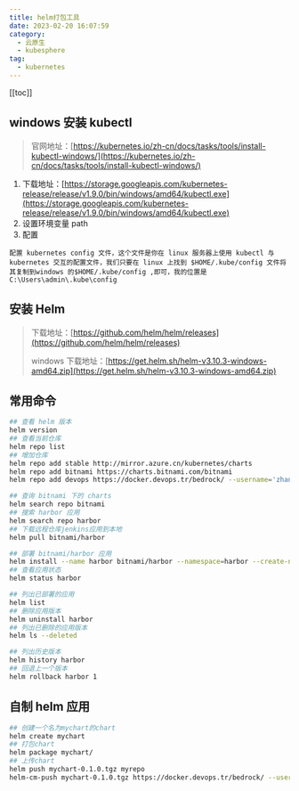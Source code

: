 ```yaml
---
title: helm打包工具
date: 2023-02-20 16:07:59
category: 
  - 云原生
  - kubesphere
tag: 
  - kubernetes
---
```


<!-- more -->

[[toc]]

## windows 安装 kubectl

> 官网地址：[https://kubernetes.io/zh-cn/docs/tasks/tools/install-kubectl-windows/](https://kubernetes.io/zh-cn/docs/tasks/tools/install-kubectl-windows/)

1. 下载地址：[https://storage.googleapis.com/kubernetes-release/release/v1.9.0/bin/windows/amd64/kubectl.exe](https://storage.googleapis.com/kubernetes-release/release/v1.9.0/bin/windows/amd64/kubectl.exe)
2. 设置环境变量 path
3. 配置

```text
配置 kubernetes config 文件，这个文件是你在 linux 服务器上使用 kubectl 与 kubernetes 交互的配置文件，我们只要在 linux 上找到 $HOME/.kube/config 文件将其复制到windows 的$HOME/.kube/config ,即可，我的位置是 C:\Users\admin\.kube\config
```

## 安装 Helm

> 下载地址：[https://github.com/helm/helm/releases](https://github.com/helm/helm/releases)
>
> windows 下载地址：[https://get.helm.sh/helm-v3.10.3-windows-amd64.zip](https://get.helm.sh/helm-v3.10.3-windows-amd64.zip)

## 常用命令

```bash
## 查看 helm 版本
helm version
## 查看当前仓库
helm repo list
## 增加仓库
helm repo add stable http://mirror.azure.cn/kubernetes/charts
helm repo add bitnami https://charts.bitnami.com/bitnami
helm repo add devops https://docker.devops.tr/bedrock/ --username='zhanghaijun' --password=12345

## 查询 bitnami 下的 charts
helm search repo bitnami
## 搜索 harbor 应用
helm search repo harbor
## 下载远程仓库jenkins应用到本地
helm pull bitnami/harbor

## 部署 bitnami/harbor 应用
helm install --name harbor bitnami/harbor --namespace=harbor --create-namespace
## 查看应用状态
helm status harbor

## 列出已部署的应用
helm list
## 删除应用版本
helm uninstall harbor
## 列出已删除的应用版本
helm ls --deleted

## 列出历史版本
helm history harbor
## 回退上一个版本
helm rollback harbor 1

```

## 自制 helm 应用

```bash
## 创建一个名为mychart的chart
helm create mychart
## 打包chart
helm package mychart/
## 上传chart
helm push mychart-0.1.0.tgz myrepo
helm-cm-push mychart-0.1.0.tgz https://docker.devops.tr/bedrock/ --username='zhanghaijun' --password=123456
```
